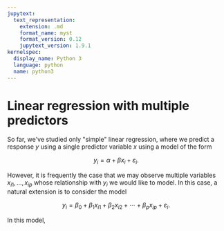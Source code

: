 ```yaml
---
jupytext:
  text_representation:
    extension: .md
    format_name: myst
    format_version: 0.12
    jupytext_version: 1.9.1
kernelspec:
  display_name: Python 3
  language: python
  name: python3
---
```


# Linear regression with multiple predictors

So far, we've studied only "simple" linear regression, where we predict a response $y$ using a single predictor variable $x$ using a model of the form

$$
y_i = \alpha + \beta x_i + \varepsilon_i.
$$

However, it is frequently the case that we may observe multiple variables $x_{i1},\dots, x_{ip}$ whose relationship with $y_i$ we would like to model. In this case, a natural extension is to consider the model

$$
y_i = \beta_0 + \beta_1 x_{i1} + \beta_2 x_{i2} + \cdots + \beta_p x_{ip} + \varepsilon_i.
$$

In this model,
